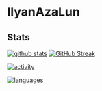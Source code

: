 # IlyanAzaLun
## Stats
[![github stats](https://github-readme-stats.vercel.app/api?username=IlyanAzaLun&show_icons=true&hide=&count_private=true&title_color=4F5D95&text_color=ffffff&icon_color=4F5D95&bg_color=1c1917&&show_icons=true)](https://git.io/streak-stats)
[![GitHub Streak](https://github-readme-streak-stats.herokuapp.com?user=IlyanAzaLun&theme=dark&ring=4F5D95&fire=4F5D95&currStreakNum&currStreakLabel=4F5D95)](https://git.io/streak-stats)

[![activity](https://activity-graph.herokuapp.com/graph?username=IlyanAzaLun&bg_color=151515&color=ffffff&line=4F5D95&point=ffffff&area_color=1c1917&area=true&&custom_title=GitHub%20Commits%20Graph)](https://git.io/streak-stats)

[![languages](https://github-readme-stats.vercel.app/api/top-langs/?username=IlyanAzaLun&theme=dark&title_color=4F5D95&hide=javascript,html,css,scss)](https://github.com/anuraghazra/github-readme-stats)
